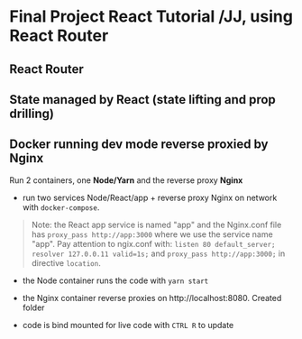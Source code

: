 # Final Project React Tutorial /JJ, using React Router

## React Router

## State managed by React (state lifting and prop drilling)

## Docker running **dev mode** reverse proxied by Nginx

Run 2 containers, one **Node/Yarn** and the reverse proxy **Nginx**

- run two services Node/React/app + reverse proxy Nginx on network with `docker-compose`.

> Note: the React app service is named "app" and the Nginx.conf file has `proxy_pass http://app:3000` where we use the service name "app".
> Pay attention to ngix.conf with: `listen 80 default_server; resolver 127.0.0.11 valid=1s;` and `proxy_pass http://app:3000;` in directive `location`.

- the Node container runs the code with `yarn start`

- the Nginx container reverse proxies on http://localhost:8080. Created folder

- code is bind mounted for live code with <code>CTRL R</code> to update
